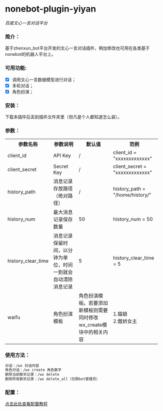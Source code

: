 # nonebot-plugin-yiyan

_百度文心一言对话平台_

</div>

### 简介：
基于zhenxun_bot平台开发的文心一言对话插件，稍加修改也可用在各类基于nonebot的机器人平台上。

### 可用功能:
+ [x] 调用文心一言数据模型进行对话；
+ [x] 多轮对话；
+ [x] 角色扮演；

### 安装：
下载本插件后丢到插件文件夹里（但凡是个人都知道怎么装）。

### 参数：
<table>
  <tr>
    <th>参数名称</th>
    <th>参数说明</th>
    <th>默认值</th>
    <th>范例</th>
  </tr>
  <tr>
    <td>client_id</td>
    <td>API Key</td>
    <td>/</td>
    <td>client_id = "xxxxxxxxxxxxx"</td>
  </tr>
  <tr>
    <td>client_secret</td>
    <td>Secret Key</td>
    <td>/</td>
    <td>client_secret = "xxxxxxxxxxxxx"</td>
  </tr>
  <tr>
    <td>history_path</td>
    <td>消息记录存放路径（绝对路径）</td>
    <td>/</td>
    <td>history_path = "/home/history/"</td>
  </tr>
  <tr>
    <td>history_num</td>
    <td>最大消息记录保存数量</td>
    <td>50</td>
    <td>history_num = 50</td>
  </tr>
   <tr>
    <td>history_clear_time</td>
    <td>消息记录保留时间，以分钟为单位，时间一到就会自动清除消息记录</td>
    <td>5</td>
    <td>history_clear_time = 5</td>
  </tr>

  <tr>
    <td>waifu</td>
    <td>角色扮演模板</td>
    <td>角色扮演模板。若要添加新模板则需要同时修改wx_create模块中的相关内容</td>
    <td>1.猫娘</br>2.傲娇女主</td>
  </tr>
</table>

### 使用方法：
```bash
对话：/wx 对话内容
角色对话：/wx create 角色数字
删除当前聊天记录：/wx delete
删除所有聊天记录：/wx delete_all（仅限bot管理员）
```

### 配置：
[点击此处查看配置教程](https://github.com/barryblueice/nonebot_yiyan/wiki)
